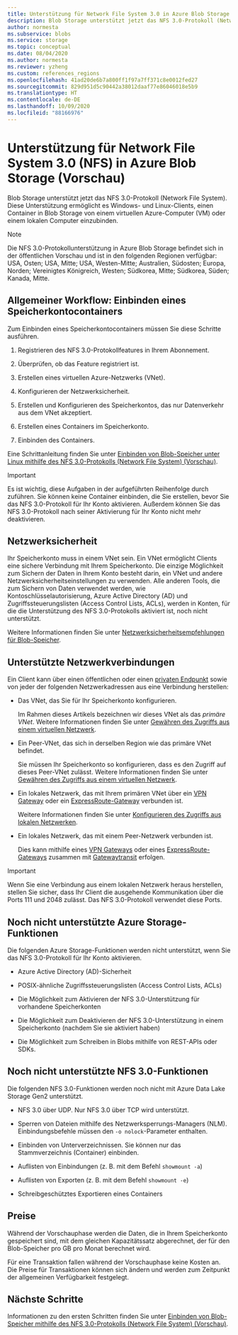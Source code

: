 ```yaml
---
title: Unterstützung für Network File System 3.0 in Azure Blob Storage (Vorschau) | Microsoft-Dokumentation
description: Blob Storage unterstützt jetzt das NFS 3.0-Protokoll (Network File System). Diese Unterstützung ermöglicht es Windows- und Linux-Clients, einen Container in Blob Storage von einem virtuellen Azure-Computer (VM) oder einem lokalen Computer einzubinden.
author: normesta
ms.subservice: blobs
ms.service: storage
ms.topic: conceptual
ms.date: 08/04/2020
ms.author: normesta
ms.reviewer: yzheng
ms.custom: references_regions
ms.openlocfilehash: 41ad20de6b7a800ff1f97a7ff371c8e0012fed27
ms.sourcegitcommit: 829d951d5c90442a38012daaf77e86046018e5b9
ms.translationtype: HT
ms.contentlocale: de-DE
ms.lasthandoff: 10/09/2020
ms.locfileid: "88166976"
---
```

# <a name="network-file-system-nfs-30-protocol-support-in-azure-blob-storage-preview"></a>Unterstützung für Network File System 3.0 (NFS) in Azure Blob Storage (Vorschau)

Blob Storage unterstützt jetzt das NFS 3.0-Protokoll (Network File System). Diese Unterstützung ermöglicht es Windows- und Linux-Clients, einen Container in Blob Storage von einem virtuellen Azure-Computer (VM) oder einem lokalen Computer einzubinden. 

> [!NOTE]
> Die NFS 3.0-Protokollunterstützung in Azure Blob Storage befindet sich in der öffentlichen Vorschau und ist in den folgenden Regionen verfügbar: USA, Osten; USA, Mitte; USA, Westen-Mitte; Australien, Südosten; Europa, Norden; Vereinigtes Königreich, Westen; Südkorea, Mitte; Südkorea, Süden; Kanada, Mitte.

## <a name="general-workflow-mounting-a-storage-account-container"></a>Allgemeiner Workflow: Einbinden eines Speicherkontocontainers

Zum Einbinden eines Speicherkontocontainers müssen Sie diese Schritte ausführen.

1. Registrieren des NFS 3.0-Protokollfeatures in Ihrem Abonnement.

2. Überprüfen, ob das Feature registriert ist.

3. Erstellen eines virtuellen Azure-Netzwerks (VNet).

4. Konfigurieren der Netzwerksicherheit.

5. Erstellen und Konfigurieren des Speicherkontos, das nur Datenverkehr aus dem VNet akzeptiert.

6. Erstellen eines Containers im Speicherkonto.

7. Einbinden des Containers.

Eine Schrittanleitung finden Sie unter [Einbinden von Blob-Speicher unter Linux mithilfe des NFS 3.0-Protokolls (Network File System) (Vorschau)](network-file-system-protocol-support-how-to.md).

> [!IMPORTANT]
> Es ist wichtig, diese Aufgaben in der aufgeführten Reihenfolge durch zuführen. Sie können keine Container einbinden, die Sie erstellen, bevor Sie das NFS 3.0-Protokoll für Ihr Konto aktivieren. Außerdem können Sie das NFS 3.0-Protokoll nach seiner Aktivierung für Ihr Konto nicht mehr deaktivieren.

## <a name="network-security"></a>Netzwerksicherheit

Ihr Speicherkonto muss in einem VNet sein. Ein VNet ermöglicht Clients eine sichere Verbindung mit Ihrem Speicherkonto. Die einzige Möglichkeit zum Sichern der Daten in Ihrem Konto besteht darin, ein VNet und andere Netzwerksicherheitseinstellungen zu verwenden. Alle anderen Tools, die zum Sichern von Daten verwendet werden, wie Kontoschlüsselautorisierung, Azure Active Directory (AD) und Zugriffssteuerungslisten (Access Control Lists, ACLs), werden in Konten, für die die Unterstützung des NFS 3.0-Protokolls aktiviert ist, noch nicht unterstützt. 

Weitere Informationen finden Sie unter [Netzwerksicherheitsempfehlungen für Blob-Speicher](security-recommendations.md#networking).

## <a name="supported-network-connections"></a>Unterstützte Netzwerkverbindungen

Ein Client kann über einen öffentlichen oder einen [privaten Endpunkt](../common/storage-private-endpoints.md) sowie von jeder der folgenden Netzwerkadressen aus eine Verbindung herstellen:

- Das VNet, das Sie für Ihr Speicherkonto konfigurieren. 

  Im Rahmen dieses Artikels bezeichnen wir dieses VNet als das *primäre VNet*. Weitere Informationen finden Sie unter [Gewähren des Zugriffs aus einem virtuellen Netzwerk](../common/storage-network-security.md#grant-access-from-a-virtual-network).

- Ein Peer-VNet, das sich in derselben Region wie das primäre VNet befindet.

  Sie müssen Ihr Speicherkonto so konfigurieren, dass es den Zugriff auf dieses Peer-VNet zulässt. Weitere Informationen finden Sie unter [Gewähren des Zugriffs aus einem virtuellen Netzwerk](../common/storage-network-security.md#grant-access-from-a-virtual-network).

- Ein lokales Netzwerk, das mit Ihrem primären VNet über ein [VPN Gateway](https://docs.microsoft.com/azure/vpn-gateway/vpn-gateway-about-vpngateways) oder ein [ExpressRoute-Gateway](https://docs.microsoft.com/azure/expressroute/expressroute-howto-add-gateway-portal-resource-manager) verbunden ist. 

  Weitere Informationen finden Sie unter [Konfigurieren des Zugriffs aus lokalen Netzwerken](../common/storage-network-security.md#configuring-access-from-on-premises-networks).

- Ein lokales Netzwerk, das mit einem Peer-Netzwerk verbunden ist.

  Dies kann mithilfe eines [VPN Gateways](https://docs.microsoft.com/azure/vpn-gateway/vpn-gateway-about-vpngateways) oder eines [ExpressRoute-Gateways](https://docs.microsoft.com/azure/expressroute/expressroute-howto-add-gateway-portal-resource-manager) zusammen mit [Gatewaytransit](https://docs.microsoft.com/azure/architecture/reference-architectures/hybrid-networking/vnet-peering#gateway-transit) erfolgen. 

> [!IMPORTANT]
> Wenn Sie eine Verbindung aus einem lokalen Netzwerk heraus herstellen, stellen Sie sicher, dass Ihr Client die ausgehende Kommunikation über die Ports 111 und 2048 zulässt. Das NFS 3.0-Protokoll verwendet diese Ports.

## <a name="azure-storage-features-not-yet-supported"></a>Noch nicht unterstützte Azure Storage-Funktionen

Die folgenden Azure Storage-Funktionen werden nicht unterstützt, wenn Sie das NFS 3.0-Protokoll für Ihr Konto aktivieren. 

- Azure Active Directory (AD)-Sicherheit

- POSIX-ähnliche Zugriffssteuerungslisten (Access Control Lists, ACLs)

- Die Möglichkeit zum Aktivieren der NFS 3.0-Unterstützung für vorhandene Speicherkonten

- Die Möglichkeit zum Deaktivieren der NFS 3.0-Unterstützung in einem Speicherkonto (nachdem Sie sie aktiviert haben)

- Die Möglichkeit zum Schreiben in Blobs mithilfe von REST-APIs oder SDKs. 
  
## <a name="nfs-30-features-not-yet-supported"></a>Noch nicht unterstützte NFS 3.0-Funktionen

Die folgenden NFS 3.0-Funktionen werden noch nicht mit Azure Data Lake Storage Gen2 unterstützt.

- NFS 3.0 über UDP. Nur NFS 3.0 über TCP wird unterstützt.

- Sperren von Dateien mithilfe des Netzwerksperrungs-Managers (NLM). Einbindungsbefehle müssen den `-o nolock`-Parameter enthalten.

- Einbinden von Unterverzeichnissen. Sie können nur das Stammverzeichnis (Container) einbinden.

- Auflisten von Einbindungen (z. B. mit dem Befehl `showmount -a`)

- Auflisten von Exporten (z. B. mit dem Befehl `showmount -e`)

- Schreibgeschütztes Exportieren eines Containers

## <a name="pricing"></a>Preise

Während der Vorschauphase werden die Daten, die in Ihrem Speicherkonto gespeichert sind, mit dem gleichen Kapazitätssatz abgerechnet, der für den Blob-Speicher pro GB pro Monat berechnet wird. 

Für eine Transaktion fallen während der Vorschauphase keine Kosten an. Die Preise für Transaktionen können sich ändern und werden zum Zeitpunkt der allgemeinen Verfügbarkeit festgelegt.

## <a name="next-steps"></a>Nächste Schritte

Informationen zu den ersten Schritten finden Sie unter [Einbinden von Blob-Speicher mithilfe des NFS 3.0-Protokolls (Network File System) (Vorschau)](network-file-system-protocol-support-how-to.md).





